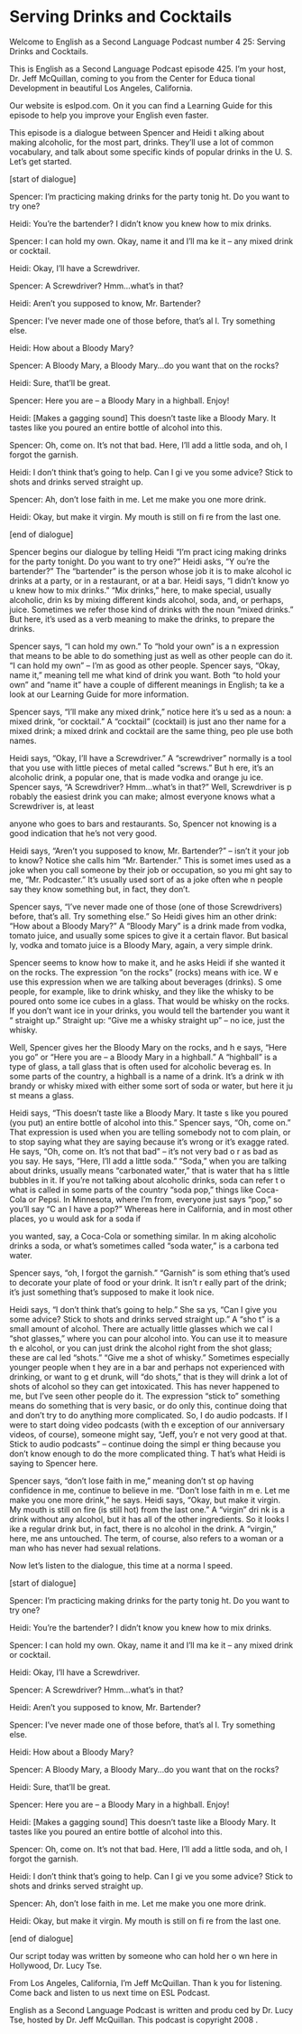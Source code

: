 # Serving Drinks and Cocktails

Welcome to English as a Second Language Podcast number 4 25: Serving Drinks and Cocktails. 

This is English as a Second Language Podcast episode 425.  I’m your host, Dr. Jeff McQuillan, coming to you from the Center for Educa tional Development in beautiful Los Angeles, California. 

Our website is eslpod.com.  On it you can find a Learning  Guide for this episode to help you improve your English even faster. 

This episode is a dialogue between Spencer and Heidi t alking about making alcoholic, for the most part, drinks.  They’ll use a lot of common vocabulary, and talk about some specific kinds of popular drinks in the U. S.  Let’s get started. 

[start of dialogue] 

Spencer:  I’m practicing making drinks for the party tonig ht.  Do you want to try one? 

Heidi:  You’re the bartender?  I didn’t know you knew how to mix drinks.   

Spencer:  I can hold my own.  Okay, name it and I’ll ma ke it – any mixed drink or cocktail.   

Heidi:  Okay, I’ll have a Screwdriver.   

Spencer:  A Screwdriver?  Hmm…what’s in that? 

Heidi:  Aren’t you supposed to know, Mr. Bartender? 

Spencer:  I’ve never made one of those before, that’s al l.  Try something else. 

Heidi:  How about a Bloody Mary? 

Spencer:  A Bloody Mary, a Bloody Mary…do you want that on  the rocks?   

Heidi:  Sure, that’ll be great.   

Spencer:  Here you are – a Bloody Mary in a highball.  Enjoy!  

 Heidi:  [Makes a gagging sound]  This doesn’t taste like a  Bloody Mary.  It tastes like you poured an entire bottle of alcohol into this. 

Spencer:  Oh, come on.  It’s not that bad.  Here, I’ll  add a little soda, and oh, I forgot the garnish.   

Heidi:  I don’t think that’s going to help.  Can I gi ve you some advice?  Stick to shots and drinks served straight up.   

Spencer:  Ah, don’t lose faith in me.  Let me make you one more drink.   

Heidi:  Okay, but make it virgin.  My mouth is still on fi re from the last one.   

[end of dialogue] 

Spencer begins our dialogue by telling Heidi “I’m pract icing making drinks for the party tonight.  Do you want to try one?”  Heidi asks, “Y ou’re the bartender?”  The “bartender” is the person whose job it is to make alcohol ic drinks at a party, or in a restaurant, or at a bar.  Heidi says, “I didn’t know yo u knew how to mix drinks.” “Mix drinks,” here, to make special, usually alcoholic, drin ks by mixing different kinds alcohol, soda, and, or perhaps, juice.  Sometimes we  refer those kind of drinks with the noun “mixed drinks.”  But here, it’s used as a verb meaning to make the drinks, to prepare the drinks.   

Spencer says, “I can hold my own.”  To “hold your own” is a n expression that means to be able to do something just as well as other  people can do it.  “I can hold my own” – I’m as good as other people.  Spencer says,  “Okay, name it,” meaning tell me what kind of drink you want.  Both “to  hold your own” and “name it” have a couple of different meanings in English; ta ke a look at our Learning Guide for more information. 

Spencer says, “I’ll make any mixed drink,” notice here it’s u sed as a noun: a mixed drink, “or cocktail.”  A “cocktail” (cocktail) is just ano ther name for a mixed drink; a mixed drink and cocktail are the same thing, peo ple use both names. 

Heidi says, “Okay, I’ll have a Screwdriver.”  A “screwdriver” normally is a tool that you use with little pieces of metal called “screws.”  But h ere, it’s an alcoholic drink, a popular one, that is made vodka and orange ju ice.  Spencer says, “A Screwdriver?  Hmm…what’s in that?”  Well, Screwdriver is p robably the easiest drink you can make; almost everyone knows what a Screwdriver is, at least  

 anyone who goes to bars and restaurants.  So, Spencer not  knowing is a good indication that he’s not very good. 

Heidi says, “Aren’t you supposed to know, Mr. Bartender?”  – isn’t it your job to know?  Notice she calls him “Mr. Bartender.”  This is somet imes used as a joke when you call someone by their job or occupation, so you mi ght say to me, “Mr. Podcaster.”  It’s usually used sort of as a joke often whe n people say they know something but, in fact, they don’t. 

Spencer says, “I’ve never made one of those (one of those Screwdrivers) before, that’s all.  Try something else.”  So Heidi gives him an other drink: “How about a Bloody Mary?”  A “Bloody Mary” is a drink made from vodka,  tomato juice, and usually some spices to give it a certain flavor.  But basical ly, vodka and tomato juice is a Bloody Mary, again, a very simple drink.   

Spencer seems to know how to make it, and he asks Heidi if she wanted it on the rocks.  The expression “on the rocks” (rocks) means with ice.  W e use this expression when we are talking about beverages (drinks).  S ome people, for example, like to drink whisky, and they like the whisky to be poured onto some ice cubes in a glass.  That would be whisky on the rocks.  If  you don’t want ice in your drinks, you would tell the bartender you want it “ straight up.”  Straight up: “Give me a whisky straight up” – no ice, just the whisky. 

Well, Spencer gives her the Bloody Mary on the rocks, and h e says, “Here you go” or “Here you are – a Bloody Mary in a highball.”  A “highball” is a type of glass, a tall glass that is often used for alcoholic beverag es.  In some parts of the country, a highball is a name of a drink.  It’s a drink w ith brandy or whisky mixed with either some sort of soda or water, but here it ju st means a glass. 

Heidi says, “This doesn’t taste like a Bloody Mary.  It taste s like you poured (you put) an entire bottle of alcohol into this.”  Spencer says, “Oh, come on.”  That expression is used when you are telling somebody not to com plain, or to stop saying what they are saying because it’s wrong or it’s exagge rated.  He says, “Oh, come on.  It’s not that bad” – it’s not very bad o r as bad as you say.  He says, “Here, I’ll add a little soda.”  “Soda,” when you are talking about drinks, usually means “carbonated water,” that is water that ha s little bubbles in it.  If you’re not talking about alcoholic drinks, soda can refer t o what is called in some parts of the country “soda pop,” things like Coca-Cola or Pepsi.  In Minnesota, where I’m from, everyone just says “pop,” so you’ll say “C an I have a pop?” Whereas here in California, and in most other places, yo u would ask for a soda if  

 you wanted, say, a Coca-Cola or something similar.  In m aking alcoholic drinks a soda, or what’s sometimes called “soda water,” is a carbona ted water. 

Spencer says, “oh, I forgot the garnish.”  “Garnish” is som ething that’s used to decorate your plate of food or your drink.  It isn’t r eally part of the drink; it’s just something that’s supposed to make it look nice.   

Heidi says, “I don’t think that’s going to help.”  She sa ys, “Can I give you some advice?  Stick to shots and drinks served straight up.”  A “sho t” is a small amount of alcohol.  There are actually little glasses which we cal l “shot glasses,” where you can pour alcohol into.  You can use it to measure th e alcohol, or you can just drink the alcohol right from the shot glass; these are cal led “shots.”  “Give me a shot of whisky.”  Sometimes especially younger people when t hey are in a bar and perhaps not experienced with drinking, or want to g et drunk, will “do shots,” that is they will drink a lot of shots of alcohol so they can get intoxicated.  This has never happened to me, but I’ve seen other people do  it.  The expression “stick to” something means do something that is very basic, or  do only this, continue doing that and don’t try to do anything more  complicated.  So, I do audio podcasts.  If I were to start doing video podcasts (with th e exception of our anniversary videos, of course), someone might say, “Jeff, you’r e not very good at that.  Stick to audio podcasts” – continue doing the simpl er thing because you don’t know enough to do the more complicated thing.  T hat’s what Heidi is saying to Spencer here. 

Spencer says, “don’t lose faith in me,” meaning don’t st op having confidence in me, continue to believe in me.  “Don’t lose faith in m e.  Let me make you one more drink,” he says.  Heidi says, “Okay, but make it virgin.   My mouth is still on fire (is still hot) from the last one.”  A “virgin” dri nk is a drink without any alcohol, but it has all of the other ingredients.  So it looks l ike a regular drink but, in fact, there is no alcohol in the drink.  A “virgin,” here, me ans untouched.  The term, of course, also refers to a woman or a man who has never had  sexual relations. 

Now let’s listen to the dialogue, this time at a norma l speed. 

[start of dialogue] 

Spencer:  I’m practicing making drinks for the party tonig ht.  Do you want to try one? 

Heidi:  You’re the bartender?  I didn’t know you knew how to mix drinks.   

 Spencer:  I can hold my own.  Okay, name it and I’ll ma ke it – any mixed drink or cocktail.   

Heidi:  Okay, I’ll have a Screwdriver.   

Spencer:  A Screwdriver?  Hmm…what’s in that? 

Heidi:  Aren’t you supposed to know, Mr. Bartender? 

Spencer:  I’ve never made one of those before, that’s al l.  Try something else. 

Heidi:  How about a Bloody Mary? 

Spencer:  A Bloody Mary, a Bloody Mary…do you want that on  the rocks?   

Heidi:  Sure, that’ll be great.   

Spencer:  Here you are – a Bloody Mary in a highball.  Enjoy! 

Heidi:  [Makes a gagging sound]  This doesn’t taste like a  Bloody Mary.  It tastes like you poured an entire bottle of alcohol into this. 

Spencer:  Oh, come on.  It’s not that bad.  Here, I’ll  add a little soda, and oh, I forgot the garnish.   

Heidi:  I don’t think that’s going to help.  Can I gi ve you some advice?  Stick to shots and drinks served straight up.   

Spencer:  Ah, don’t lose faith in me.  Let me make you one more drink.   

Heidi:  Okay, but make it virgin.  My mouth is still on fi re from the last one.   

[end of dialogue] 

Our script today was written by someone who can hold her o wn here in Hollywood, Dr. Lucy Tse.   

From Los Angeles, California, I’m Jeff McQuillan.  Than k you for listening.  Come back and listen to us next time on ESL Podcast. 

 English as a Second Language Podcast is written and produ ced by Dr. Lucy Tse, hosted by Dr. Jeff McQuillan.  This podcast is copyright 2008 .

